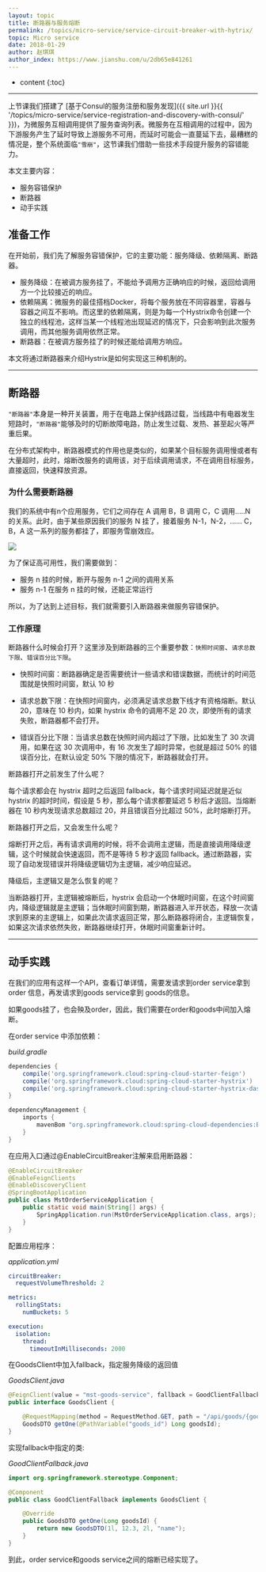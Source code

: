 ```yaml
---
layout: topic
title: 断路器与服务熔断
permalink: /topics/micro-service/service-circuit-breaker-with-hytrix/
topic: Micro service
date: 2018-01-29
author: 赵琪琪
author_index: https://www.jianshu.com/u/2db65e841261
---
```


* content
{:toc}

---

上节课我们搭建了 [基于Consul的服务注册和服务发现]({{ site.url }}{{ '/topics/micro-service/service-registration-and-discovery-with-consul/' }})，为微服务互相调用提供了服务查询列表。微服务在互相调用的过程中，因为下游服务产生了延时导致上游服务不可用，而延时可能会一直蔓延下去，最糟糕的情况是，整个系统面临`"雪崩"`，这节课我们借助一些技术手段提升服务的容错能力。


本文主要内容：

- 服务容错保护
- 断路器
- 动手实践

## 准备工作
在开始前，我们先了解服务容错保护，它的主要功能：服务降级、依赖隔离、断路器。

- 服务降级：在被调方服务挂了，不能给予调用方正确响应的时候，返回给调用方一个比较接近的响应。
- 依赖隔离：微服务的最佳搭档Docker，将每个服务放在不同容器里，容器与容器之间互不影响。而这里的依赖隔离，则是为每一个Hystrix命令创建一个独立的线程池，这样当某一个线程池出现延迟的情况下，只会影响到此次服务调用，而其他服务调用依然正常。
- 断路器：在被调方服务挂了的时候还能给调用方响应。

本文将通过断路器来介绍Hystrix是如何实现这三种机制的。

---

## 断路器
`"断路器"`本身是一种开关装置，用于在电路上保护线路过载，当线路中有电器发生短路时，`"断路器"`能够及时的切断故障电路，防止发生过载、发热、甚至起火等严重后果。

在分布式架构中，断路器模式的作用也是类似的，如果某个目标服务调用慢或者有大量超时，此时，熔断改服务的调用该，对于后续调用请求，不在调用目标服务，直接返回，快速释放资源。

### 为什么需要断路器
我们的系统中有n个应用服务，它们之间存在 A 调用 B，B 调用 C，C 调用.....N 的关系。此时，由于某些原因我们的服务 N 挂了，接着服务 N-1，N-2，...... C，B，A 这一系列的服务都挂了，即服务雪崩效应。

![](http://upload-images.jianshu.io/upload_images/3100944-02918d1cd2ae3060.png?imageMogr2/auto-orient/strip%7CimageView2/2/w/1240)

为了保证高可用性，我们需要做到：

- 服务 n 挂的时候，断开与服务 n-1 之间的调用关系
- 服务 n-1 在服务 n 挂的时候，还能正常运行 

所以，为了达到上述目标，我们就需要引入断路器来做服务容错保护。

### 工作原理
断路器什么时候会打开？这里涉及到断路器的三个重要参数：`快照时间窗`、`请求总数下限`、`错误百分比下限`。

- 快照时间窗：断路器确定是否需要统计一些请求和错误数据，而统计的时间范围就是快照时间窗，默认 10 秒

- 请求总数下限：在快照时间窗内，必须满足请求总数下线才有资格熔断。默认 20，意味在 10 秒内，如果 hystrix 命令的调用不足 20 次，即使所有的请求失败，断路器都不会打开。

- 错误百分比下限：当请求总数在快照时间内超过了下限，比如发生了 30 次调用，如果在这 30 次调用中，有 16 次发生了超时异常，也就是超过 50% 的错误百分比，在默认设定 50% 下限的情况下，断路器就会打开。


断路器打开之前发生了什么呢？

每个请求都会在 hystrix 超时之后返回 fallback，每个请求时间延迟就是近似 hystrix 的超时时间，假设是 5 秒，那么每个请求都要延迟 5 秒后才返回。当熔断器在 10 秒内发现请求总数超过 20，并且错误百分比超过 50%，此时熔断打开。

断路器打开之后，又会发生什么呢？

熔断打开之后，再有请求调用的时候，将不会调用主逻辑，而是直接调用降级逻辑，这个时候就会快速返回，而不是等待 5 秒才返回 fallback。通过断路器，实现了自动发现错误并将降级逻辑切为主逻辑，减少响应延迟。

降级后，主逻辑又是怎么恢复的呢？

当断路器打开，主逻辑被熔断后，hystrix 会启动一个休眠时间窗，在这个时间窗内，降级逻辑就是主逻辑；当休眠时间窗到期，断路器进入半开状态，释放一次请求到原来的主逻辑上，如果此次请求返回正常，那么断路器将闭合，主逻辑恢复，如果这次请求依然失败，断路器继续打开，休眠时间窗重新计时。


---

## 动手实践
在我们的应用有这样一个API，查看订单详情，需要发请求到order service拿到 order 信息，再发请求到goods service拿到 goods的信息。

如果goods挂了，也会殃及order，因此，我们需要在order和goods中间加入熔断。

在order service 中添加依赖：

*build.gradle*

```groovy
dependencies {
    compile('org.springframework.cloud:spring-cloud-starter-feign')
    compile('org.springframework.cloud:spring-cloud-starter-hystrix')
    compile('org.springframework.cloud:spring-cloud-starter-hystrix-dashboard')
}

dependencyManagement {
	imports {
		mavenBom "org.springframework.cloud:spring-cloud-dependencies:Edgware.RELEASE"
	}
}
```

在应用入口通过@EnableCircuitBreaker注解来启用断路器：

```java
@EnableCircuitBreaker
@EnableFeignClients
@EnableDiscoveryClient
@SpringBootApplication
public class MstOrderServiceApplication {
	public static void main(String[] args) {
		SpringApplication.run(MstOrderServiceApplication.class, args);
	}
}
```

配置应用程序：

*application.yml*

```yaml
circuitBreaker:
  requestVolumeThreshold: 2

metrics:
  rollingStats:
    numBuckets: 5

execution:
  isolation:
    thread:
      timeoutInMilliseconds: 2000
```

在GoodsClient中加入fallback，指定服务降级的返回值

*GoodsClient.java*

```java
@FeignClient(value = "mst-goods-service", fallback = GoodClientFallback.class)
public interface GoodsClient {

    @RequestMapping(method = RequestMethod.GET, path = "/api/goods/{goods_id}")
    GoodsDTO getOne(@PathVariable("goods_id") Long goodsId);
}
```

实现fallback中指定的类:

*GoodClientFallback.java*

```java
import org.springframework.stereotype.Component;

@Component
public class GoodClientFallback implements GoodsClient {

    @Override
    public GoodsDTO getOne(Long goodsId) {
        return new GoodsDTO(1l, 12.3, 2l, "name");
    }
}
```

到此，order service和goods service之间的熔断已经实现了。

